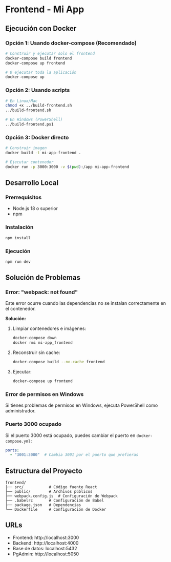 # Frontend - Mi App

## Ejecución con Docker

### Opción 1: Usando docker-compose (Recomendado)
```bash
# Construir y ejecutar solo el frontend
docker-compose build frontend
docker-compose up frontend

# O ejecutar toda la aplicación
docker-compose up
```

### Opción 2: Usando scripts
```bash
# En Linux/Mac
chmod +x ../build-frontend.sh
../build-frontend.sh

# En Windows (PowerShell)
../build-frontend.ps1
```

### Opción 3: Docker directo
```bash
# Construir imagen
docker build -t mi-app-frontend .

# Ejecutar contenedor
docker run -p 3000:3000 -v $(pwd):/app mi-app-frontend
```

## Desarrollo Local

### Prerrequisitos
- Node.js 18 o superior
- npm

### Instalación
```bash
npm install
```

### Ejecución
```bash
npm run dev
```

## Solución de Problemas

### Error: "webpack: not found"
Este error ocurre cuando las dependencias no se instalan correctamente en el contenedor.

**Solución:**
1. Limpiar contenedores e imágenes:
   ```bash
   docker-compose down
   docker rmi mi-app_frontend
   ```

2. Reconstruir sin cache:
   ```bash
   docker-compose build --no-cache frontend
   ```

3. Ejecutar:
   ```bash
   docker-compose up frontend
   ```

### Error de permisos en Windows
Si tienes problemas de permisos en Windows, ejecuta PowerShell como administrador.

### Puerto 3000 ocupado
Si el puerto 3000 está ocupado, puedes cambiar el puerto en `docker-compose.yml`:
```yaml
ports:
  - "3001:3000"  # Cambia 3001 por el puerto que prefieras
```

##  Estructura del Proyecto
```
frontend/
├── src/           # Código fuente React
├── public/        # Archivos públicos
├── webpack.config.js  # Configuración de Webpack
├── .babelrc       # Configuración de Babel
├── package.json   # Dependencias
└── Dockerfile     # Configuración de Docker
```

##  URLs
- Frontend: http://localhost:3000
- Backend: http://localhost:4000
- Base de datos: localhost:5432
- PgAdmin: http://localhost:5050 
